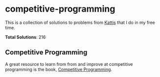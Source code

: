 # competitive-programming

This is a collection of solutions to problems from [Kattis](https://open.kattis.com) that I do in my free time.

**Total Solutions**: 216

## Competitive Programming

A great resource to learn from from and improve at competitive programming is the book, [Competitive Programming](https://cpbook.net/).
